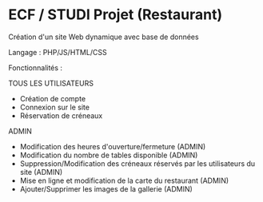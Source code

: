 # ECF / STUDI Projet (Restaurant)

Création d'un site Web dynamique avec base de données

Langage : PHP/JS/HTML/CSS

Fonctionnalités :

TOUS LES UTILISATEURS
- Création de compte 
- Connexion sur le site
- Réservation de créneaux

ADMIN
- Modification des heures d'ouverture/fermeture (ADMIN)
- Modification du nombre de tables disponible (ADMIN)
- Suppression/Modification des créneaux réservés par les utilisateurs du site (ADMIN)
- Mise en ligne et modification de la carte du restaurant (ADMIN)
- Ajouter/Supprimer les images de la gallerie (ADMIN)

